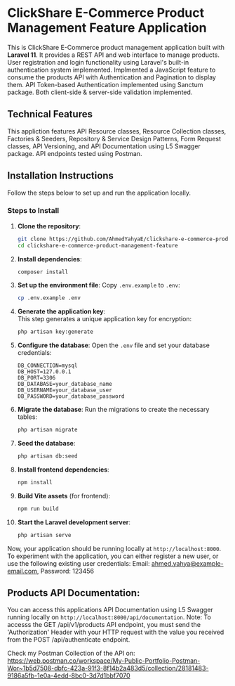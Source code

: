 # ClickShare E-Commerce Product Management Feature Application

This is ClickShare E-Commerce product management application built with **Laravel 11**. It provides a REST API and web interface to manage products. User registration and login functionality using Laravel's built-in authentication system implemented. Implmented a JavaScript feature to consume the products API with Authentication and Pagination to display them. API Token-based Authentication implemented using Sanctum package. Both client-side & server-side validation implemented.


## Technical Features

This appliction features API Resource classes, Resource Collection classes, Factories & Seeders, Repository & Service Design Patterns, Form Request classes, API Versioning, and API Documentation using L5 Swagger package.
API endpoints tested using Postman.


## Installation Instructions

Follow the steps below to set up and run the application locally.


### Steps to Install

1. **Clone the repository**:
    ```bash
    git clone https://github.com/AhmedYahyaE/clickshare-e-commerce-product-management-feature.git
    cd clickshare-e-commerce-product-management-feature
    ```

2. **Install dependencies**:
    ```bash
    composer install
    ```

3. **Set up the environment file**:
    Copy `.env.example` to `.env`:
    ```bash
    cp .env.example .env
    ```

4. **Generate the application key**:  
    This step generates a unique application key for encryption:  
    ```bash
    php artisan key:generate
    ```

5. **Configure the database**:
    Open the `.env` file and set your database credentials:
    ```env
    DB_CONNECTION=mysql
    DB_HOST=127.0.0.1
    DB_PORT=3306
    DB_DATABASE=your_database_name
    DB_USERNAME=your_database_user
    DB_PASSWORD=your_database_password
    ```

6. **Migrate the database**:
    Run the migrations to create the necessary tables:
    ```bash
    php artisan migrate
    ```

7. **Seed the database**:
    ```bash
    php artisan db:seed
    ```

8. **Install frontend dependencies**:
    ```bash
    npm install
    ```

9. **Build Vite assets** (for frontend):
    ```bash
    npm run build
    ```

10. **Start the Laravel development server**:
    ```bash
    php artisan serve
    ```

Now, your application should be running locally at `http://localhost:8000`. To experiment with the application, you can either register a new user, or use the following existing user credentials: Email: ahmed.yahya@example-email.com, Password: 123456

## Products API Documentation:

You can access this applications API Documentation using L5 Swagger running locally on `http://localhost:8000/api/documentation`.
Note: To accesss the GET /api/v1/products API endpoint, you must send the 'Authorization' Header with your HTTP request with the value you received from the POST /api/authenticate endpoint.

Check my Postman Collection of the API on: https://web.postman.co/workspace/My-Public-Portfolio-Postman-Wor~1b5d7508-dbfc-423a-91f3-8f14b2a483d5/collection/28181483-9186a5fb-1e0a-4edd-8bc0-3d7d1bbf7070

